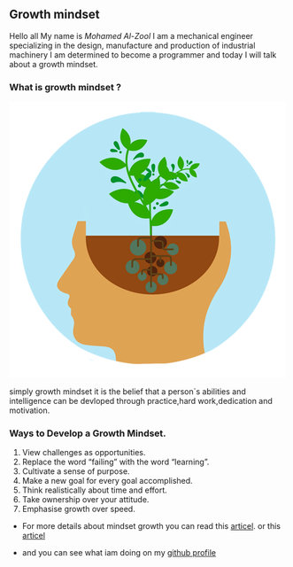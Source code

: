 ## Growth mindset

Hello all
My name is _Mohamed Al-Zool_
I am a mechanical engineer specializing in the design, manufacture and production of industrial machinery
I am determined to become a programmer and today I will talk about a growth mindset.


### What is growth mindset ?

![growth mindset](https://raw.githubusercontent.com/mohammad-alzool/new-repository/main/growth-mindset3.png)

simply growth mindset it is the belief that a person`s abilities and intelligence can be devloped through practice,hard work,dedication and motivation.


### Ways to Develop a Growth Mindset. 


1. View challenges as opportunities.
2. Replace the word “failing” with the word “learning”.
3. Cultivate a sense of purpose.
4. Make a new goal for every goal accomplished.
5. Think realistically about time and effort.
6. Take ownership over your attitude.
7. Emphasise growth over speed.


- For more details about mindset growth you can read this [articel](https://www.opencolleges.edu.au/informed/features/develop-a-growth-mindset/). or this [articel](https://www.atlassian.com/blog/inside-atlassian/growth-mindset)


- and you can see what iam doing on my [github profile](https://github.com/mohammad-alzool)